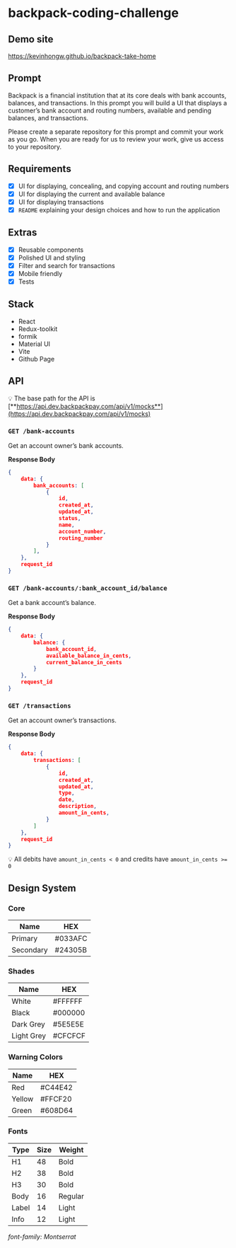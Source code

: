 # backpack-coding-challenge

## Demo site

https://kevinhongw.github.io/backpack-take-home

## Prompt

Backpack is a financial institution that at its core deals with bank accounts, balances, and transactions. In this prompt you will build a UI that displays a customer’s bank account and routing numbers, available and pending balances, and transactions.

Please create a separate repository for this prompt and commit your work as you go. When you are ready for us to review your work, give us access to your repository.

## Requirements

- [x] UI for displaying, concealing, and copying account and routing numbers
- [x] UI for displaying the current and available balance
- [x] UI for displaying transactions
- [x] `README` explaining your design choices and how to run the application

## Extras

- [x] Reusable components
- [x] Polished UI and styling
- [x] Filter and search for transactions
- [x] Mobile friendly
- [x] Tests

## Stack

- React
- Redux-toolkit
- formik
- Material UI
- Vite
- Github Page

## API

💡 The base path for the API is [**https://api.dev.backpackpay.com/api/v1/mocks**](https://api.dev.backpackpay.com/api/v1/mocks)

### `GET /bank-accounts`

Get an account owner’s bank accounts.

**Response Body**

```json
{
    data: {
        bank_accounts: [
            {
                id,
                created_at,
                updated_at,
                status,
                name,
                account_number,
                routing_number
            }
        ],
    },
    request_id
}
```

### `GET /bank-accounts/:bank_account_id/balance`

Get a bank account’s balance.

**Response Body**

```json
{
    data: {
        balance: {
            bank_account_id,
            available_balance_in_cents,
            current_balance_in_cents
        }
    },
    request_id
}
```

### `GET /transactions`

Get an account owner’s transactions.

**Response Body**

```json
{
    data: {
        transactions: [
            {
                id,
                created_at,
                updated_at,
                type,
                date,
                description,
                amount_in_cents,
            }
        ]
    },
    request_id
}
```

💡 All debits have `amount_in_cents < 0` and credits have `amount_in_cents >= 0`

## Design System

### Core

| Name      | HEX     |
| --------- | ------- |
| Primary   | #033AFC |
| Secondary | #24305B |

### Shades

| Name       | HEX     |
| ---------- | ------- |
| White      | #FFFFFF |
| Black      | #000000 |
| Dark Grey  | #5E5E5E |
| Light Grey | #CFCFCF |

### Warning Colors

| Name   | HEX     |
| ------ | ------- |
| Red    | #C44E42 |
| Yellow | #FFCF20 |
| Green  | #608D64 |

### Fonts

| Type  | Size | Weight  |
| ----- | ---- | ------- |
| H1    | 48   | Bold    |
| H2    | 38   | Bold    |
| H3    | 30   | Bold    |
| Body  | 16   | Regular |
| Label | 14   | Light   |
| Info  | 12   | Light   |

_font-family: Montserrat_
